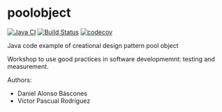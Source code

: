 poolobject
==========

[![Java CI](https://github.com/dab0012/poolobject/actions/workflows/ci.yml/badge.svg)](https://github.com/dab0012/poolobject/actions/workflows/ci.yml) [![Build Status](https://app.travis-ci.com/dab0012/poolobject.svg?branch=master)](https://app.travis-ci.com/dab0012/poolobject) [![codecov](https://codecov.io/gh/dab0012/poolobject/branch/master/graph/badge.svg)](https://codecov.io/gh/dab0012/poolobject)

Java code example of creational design pattern pool object

Workshop to use good practices in software developmemnt: testing and measurement.

Authors:

- Daniel Alonso Báscones
- Victor Pascual Rodríguez
